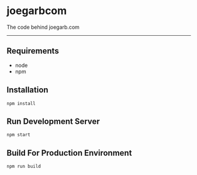 # joegarbcom
The code behind joegarb.com

---

## Requirements
- node
- npm

## Installation
    npm install

## Run Development Server
    npm start

## Build For Production Environment
    npm run build